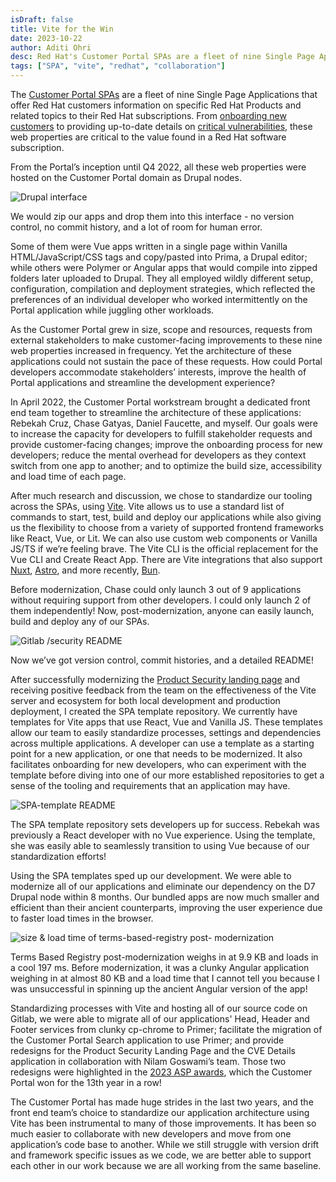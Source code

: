 ```yaml
---
isDraft: false
title: Vite for the Win
date: 2023-10-22
author: Aditi Ohri
desc: Red Hat's Customer Portal SPAs are a fleet of nine Single Page Applications, which were once upon a time hosted as Drupal nodes. In 2022, they were modernized, thanks to the Customer Portal's Front End team's willingness to experiment with Vite.
tags: ["SPA", "vite", "redhat", "collaboration"]
---
```


The <a href="https://docs.engineering.redhat.com/pages/viewpage.action?pageId=271993968" >Customer Portal SPAs</a> are a fleet of nine Single Page Applications that offer Red Hat customers information on specific Red Hat Products and related topics to their Red Hat subscriptions. From <a href="https://access.redhat.com/start/" >onboarding new customers</a> to providing up-to-date details on <a href="https://access.redhat.com/security/cve/cve-2022-1278" >critical vulnerabilities</a>, these web properties are critical to the value found in a Red Hat software subscription.

From the Portal’s inception until Q4 2022, all these web properties were hosted on the Customer Portal domain as Drupal nodes.

![Drupal interface](/images/vite-drupal.png)<figcaption>We would zip our apps and drop them into this interface - no version control, no commit history, and a lot of room for human error.</figcaption>

Some of them were Vue apps written in a single page within Vanilla HTML/JavaScript/CSS tags and copy/pasted into Prima, a Drupal editor; while others were Polymer or Angular apps that would compile into zipped folders later uploaded to Drupal. They all employed wildly different setup, configuration, compilation and deployment strategies, which reflected the preferences of an individual developer who worked intermittently on the Portal application while juggling other workloads.

As the Customer Portal grew in size, scope and resources, requests from external stakeholders to make customer-facing improvements to these nine web properties increased in frequency. Yet the architecture of these applications could not sustain the pace of these requests. How could Portal developers accommodate stakeholders’ interests, improve the health of Portal applications and streamline the development experience?

In April 2022, the Customer Portal workstream brought a dedicated front end team together to streamline the architecture of these applications: Rebekah Cruz, Chase Gatyas, Daniel Faucette, and myself. Our goals were to increase the capacity for developers to fulfill stakeholder requests and provide customer-facing changes; improve the onboarding process for new developers; reduce the mental overhead for developers as they context switch from one app to another; and to optimize the build size, accessibility and load time of each page.

After much research and discussion, we chose to standardize our tooling across the SPAs, using <a href="https://vitejs.dev/guide/why.html" >Vite</a>. Vite allows us to use a standard list of commands to start, test, build and deploy our applications while also giving us the flexibility to choose from a variety of supported frontend frameworks like React, Vue, or Lit. We can also use custom web components or Vanilla JS/TS if we’re feeling brave. The Vite CLI is the official replacement for the Vue CLI and Create React App. There are Vite integrations that also support <a href="https://vite.nuxtjs.org/" >Nuxt</a>, <a href="https://docs.astro.build/en/recipes/add-yaml-support/" >Astro</a>, and more recently, <a href="https://bun.sh/guides/ecosystem/vite" >Bun</a>.

Before modernization, Chase could only launch 3 out of 9 applications without requiring support from other developers. I could only launch 2 of them independently! Now, post-modernization, anyone can easily launch, build and deploy any of our SPAs.

![Gitlab /security README](/images/vite-security.png)<figcaption>Now we’ve got version control, commit histories, and a detailed README!</figcaption>

After successfully modernizing the <a href="https://access.redhat.com/security" >Product Security landing page</a> and receiving positive feedback from the team on the effectiveness of the Vite server and ecosystem for both local development and production deployment, I created the SPA template repository. We currently have templates for Vite apps that use React, Vue and Vanilla JS. These templates allow our team to easily standardize processes, settings and dependencies across multiple applications. A developer can use a template as a starting point for a new application, or one that needs to be modernized. It also facilitates onboarding for new developers, who can experiment with the template before diving into one of our more established repositories to get a sense of the tooling and requirements that an application may have.

![SPA-template README](/images/vite-vuetemplate.png) <figcaption>The SPA template repository sets developers up for success. Rebekah was previously a React developer with no Vue experience. Using the template, she was easily able to seamlessly transition to using Vue because of our standardization efforts!</figcaption>

Using the SPA templates sped up our development. We were able to modernize all of our applications and eliminate our dependency on the D7 Drupal node within 8 months. Our bundled apps are now much smaller and efficient than their ancient counterparts, improving the user experience due to faster load times in the browser.

![size & load time of terms-based-registry post- modernization](/images/vite-terms.png)<figcaption>Terms Based Registry post-modernization weighs in at 9.9 KB and loads in a cool 197 ms. Before modernization, it was a clunky Angular application weighing in at almost 80 KB and a load time that I cannot tell you because I was unsuccessful in spinning up the ancient Angular version of the app!</figcaption>

Standardizing processes with Vite and hosting all of our source code on Gitlab, we were able to migrate all of our applications' Head, Header and Footer services from clunky cp-chrome to Primer; facilitate the migration of the Customer Portal Search application to use Primer; and provide redesigns for the Product Security Landing Page and the CVE Details application in collaboration with Nilam Goswami’s team. Those two redesigns were highlighted in the <a href="https://access.redhat.com/recognition">2023 ASP awards</a>, which the Customer Portal won for the 13th year in a row!

The Customer Portal has made huge strides in the last two years, and the front end team’s choice to standardize our application architecture using Vite has been instrumental to many of those improvements. It has been so much easier to collaborate with new developers and move from one application’s code base to another. While we still struggle with version drift and framework specific issues as we code, we are better able to support each other in our work because we are all working from the same baseline.
